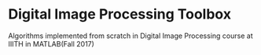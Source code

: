 # Digital Image Processing Toolbox
Algorithms implemented from scratch in Digital Image Processing course at IIITH in MATLAB(Fall 2017)
